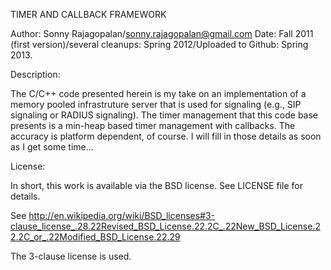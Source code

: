 TIMER AND CALLBACK FRAMEWORK

Author: Sonny Rajagopalan/sonny.rajagopalan@gmail.com
Date: Fall 2011 (first version)/several cleanups: Spring 2012/Uploaded to Github: Spring 2013.

Description:

The C/C++ code presented herein is my take on an implementation of a memory pooled infrastruture
server that is used for signaling (e.g., SIP signaling or RADIUS signaling). The timer management
that this code base presents is a min-heap based timer management with callbacks. The accuracy is
platform dependent, of course. I will fill in those details as soon as I get some time...

License:

In short, this work is available via the BSD license. See LICENSE file for details.

See http://en.wikipedia.org/wiki/BSD_licenses#3-clause_license_.28.22Revised_BSD_License.22.2C_.22New_BSD_License.22.2C_or_.22Modified_BSD_License.22.29

The 3-clause license is used.
